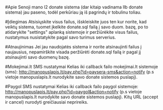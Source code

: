 #Apie
Senoji mano l2 donate sistema (dar kitaip vadinama llb donate sistema) jau paseno, todėl perkūriau ją iš pagrindų ir tobulinu toliau.

#Įdiegimas
Atsisiųskite visus failus, išskleiskite juos ten kur norite, kad veiktų sistema, tuomet įkelkite donate.sql failą į savo duom. bazę, po to atidarykite "settings" aplanką sistemoje ir peržiūrėkite visus failus,
nustatymus nusistatykite pagal savo turimus serverius.

#Atnaujinimas
Jei jau naudojatės sistema ir norite atsinaujinti failus į naujausius, nepamirškite visada peržiūrėti donate.sql failą ir pagal jį atsinaujinti savo duomenų bazę.

#Mokejimai.lt SMS nustatymai
Kelias iki callback failo mokejimai.lt sistemoje (sms): http://manopuslapis.lt/pay.php?id=paysera-sms&action=notify (p.s vietoje manopuslapis.lt nurodykite savo donate sistemos puslapį).

#Paygol SMS nustatymai
Kelias iki callback failo paygol sistemoje: http://manopuslapis.lt/pay.php?id=paygol&action=notify (p.s vietoje manopuslapis.lt nurodykite savo donate sistemos puslapį). Kitų URL (accept ir cancel) nurodyti greičiausiai neprireiks.